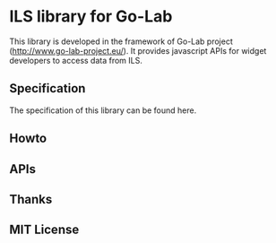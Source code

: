 ILS library for Go-Lab
===

This library is developed in the framework of Go-Lab project (http://www.go-lab-project.eu/). It provides javascript APIs for widget developers to access data from ILS.

## Specification
The specification of this library can be found here.

## Howto

## APIs

## Thanks

## MIT License



